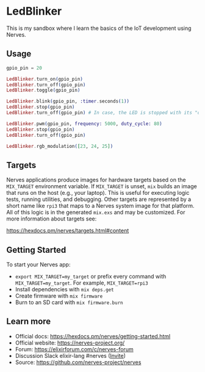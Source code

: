# LedBlinker

This is my sandbox where I learn the basics of the IoT development using Nerves.

## Usage

```ex
gpio_pin = 20

LedBlinker.turn_on(gpio_pin)
LedBlinker.turn_off(gpio_pin)
LedBlinker.toggle(gpio_pin)

LedBlinker.blink(gpio_pin, :timer.seconds(1))
LedBlinker.stop(gpio_pin)
LedBlinker.turn_off(gpio_pin) # In case, the LED is stopped with its "on" state.

LedBlinker.pwm(gpio_pin, frequency: 5000, duty_cycle: 80)
LedBlinker.stop(gpio_pin)
LedBlinker.turn_off(gpio_pin)

LedBlinker.rgb_modulation([23, 24, 25])
```

## Targets

Nerves applications produce images for hardware targets based on the
`MIX_TARGET` environment variable. If `MIX_TARGET` is unset, `mix` builds an
image that runs on the host (e.g., your laptop). This is useful for executing
logic tests, running utilities, and debugging. Other targets are represented by
a short name like `rpi3` that maps to a Nerves system image for that platform.
All of this logic is in the generated `mix.exs` and may be customized. For more
information about targets see:

https://hexdocs.pm/nerves/targets.html#content

## Getting Started

To start your Nerves app:
  * `export MIX_TARGET=my_target` or prefix every command with
    `MIX_TARGET=my_target`. For example, `MIX_TARGET=rpi3`
  * Install dependencies with `mix deps.get`
  * Create firmware with `mix firmware`
  * Burn to an SD card with `mix firmware.burn`

## Learn more

  * Official docs: https://hexdocs.pm/nerves/getting-started.html
  * Official website: https://nerves-project.org/
  * Forum: https://elixirforum.com/c/nerves-forum
  * Discussion Slack elixir-lang #nerves ([Invite](https://elixir-slackin.herokuapp.com/))
  * Source: https://github.com/nerves-project/nerves
